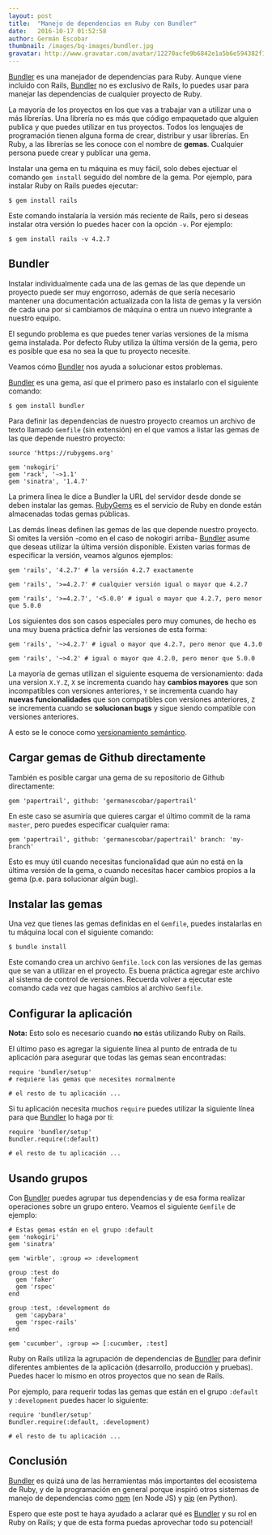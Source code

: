 ```yaml
---
layout: post
title:  "Manejo de dependencias en Ruby con Bundler"
date:   2016-10-17 01:52:58
author: Germán Escobar
thumbnail: /images/bg-images/bundler.jpg
gravatar: http://www.gravatar.com/avatar/12270acfe9b6842e1a5b6e594382f149.jpg?s=80
---
```


<a href="http://bundler.io/" target="_blank">Bundler</a> es una manejador de dependencias para Ruby. Aunque viene incluido con Rails, <a href="http://bundler.io/" target="_blank">Bundler</a> no es exclusivo de Rails, lo puedes usar para manejar las dependencias de cualquier proyecto de Ruby.<!--more-->

La mayoría de los proyectos en los que vas a trabajar van a utilizar una o más librerías. Una librería no es más que código empaquetado que alguien publica y que puedes utilizar en tus proyectos. Todos los lenguajes de programación tienen alguna forma de crear, distribur y usar librerías. En Ruby, a las librerías se les conoce con el nombre de **gemas**. Cualquier persona puede crear y publicar una gema.

Instalar una gema en tu máquina es muy fácil, solo debes ejectuar el comando <code>gem install</code> seguido del nombre de la gema. Por ejemplo, para instalar Ruby on Rails puedes ejecutar:

<pre class="bash"><code>$ gem install rails</code></pre>

Este comando instalaría la versión más reciente de Rails, pero si deseas instalar otra versión lo puedes hacer con la opción <code>-v</code>. Por ejemplo:

<pre class="bash"><code>$ gem install rails -v 4.2.7</code></pre>

## Bundler

Instalar individualmente cada una de las gemas de las que depende un proyecto puede ser muy engorroso, además de que sería necesario mantener una documentación actualizada con la lista de gemas y la versión de cada una por si cambiamos de máquina o entra un nuevo integrante a nuestro equipo.

El segundo problema es que puedes tener varias versiones de la misma gema instalada. Por defecto Ruby utiliza la última versión de la gema, pero es posible que esa no sea la que tu proyecto necesite.

Veamos cómo <a href="http://bundler.io/" target="_blank">Bundler</a> nos ayuda a solucionar estos problemas.

<a href="http://bundler.io/" target="_blank">Bundler</a> es una gema, así que el primero paso es instalarlo con el siguiente comando:

<pre class="bash"><code>$ gem install bundler</code></pre>

Para definir las dependencias de nuestro proyecto creamos un archivo de texto llamado <code>Gemfile</code> (sin extensión) en el que vamos a listar las gemas de las que depende nuestro proyecto:

<pre><code class="overflow">source 'https://rubygems.org'

gem 'nokogiri'
gem 'rack', '~>1.1'
gem 'sinatra', '1.4.7'</code></pre>

La primera línea le dice a Bundler la URL del servidor desde donde se deben instalar las gemas. <a href="https://rubygems.org/" target="_blank">RubyGems</a> es el servicio de Ruby en donde están almacenadas todas gemas públicas.

Las demás líneas definen las gemas de las que depende nuestro proyecto. Si omites la versión \-como en el caso de nokogiri arriba\- <a href="http://bundler.io/" target="_blank">Bundler</a> asume que deseas utilizar la última versión disponible. Existen varias formas de especificar la versión, veamos algunos ejemplos:

<pre><code class="overflow">gem 'rails', '4.2.7' # la versión 4.2.7 exactamente</code></pre>
<pre><code class="overflow">gem 'rails', '>=4.2.7' # cualquier versión igual o mayor que 4.2.7</code></pre>
<pre><code class="overflow">gem 'rails', '>=4.2.7', '<5.0.0' # igual o mayor que 4.2.7, pero menor que 5.0.0</code></pre>

Los siguientes dos son casos especiales pero muy comunes, de hecho es una muy buena práctica defnir las versiones de esta forma:

<pre><code class="overflow">gem 'rails', '~>4.2.7' # igual o mayor que 4.2.7, pero menor que 4.3.0</code></pre>
<pre><code class="overflow">gem 'rails', '~>4.2' # igual o mayor que 4.2.0, pero menor que 5.0.0</code></pre>

<div class="well">
  <p>La mayoría de gemas utilizan el siguiente esquema de versionamiento: dada una version <code>X.Y.Z</code>, <code>X</code> se incrementa cuando hay <strong>cambios mayores</strong> que son incompatibles con versiones anteriores, <code>Y</code> se incrementa cuando hay <strong>nuevas funcionalidades</strong> que son compatibles con versiones anteriores, <code>Z</code> se incrementa cuando se <strong>solucionan bugs</strong> y sigue siendo compatible con versiones anteriores. </p>

  <p>A esto se le conoce como <a href="http://semver.org/" target="_blank">versionamiento semántico</a>.</p>
</div>

## Cargar gemas de Github directamente

También es posible cargar una gema de su repositorio de Github directamente:

<pre><code class="overflow">gem 'papertrail', github: 'germanescobar/papertrail'</code></pre>

En este caso se asumiría que quieres cargar el último commit de la rama <code>master</code>, pero puedes especificar cualquier rama:

<pre><code class="overflow">gem 'papertrail', github: 'germanescobar/papertrail' branch: 'my-branch'</code></pre>

Esto es muy útil cuando necesitas funcionalidad que aún no está en la última versión de la gema, o cuando necesitas hacer cambios propios a la gema (p.e. para solucionar algún bug).

## Instalar las gemas

Una vez que tienes las gemas definidas en el <code>Gemfile</code>, puedes instalarlas en tu máquina local con el siguiente comando:

<pre class="bash"><code>$ bundle install</code></pre>

Este comando crea un archivo <code>Gemfile.lock</code> con las versiones de las gemas que se van a utilizar en el proyecto. Es buena práctica agregar este archivo al sistema de control de versiones. Recuerda volver a ejecutar este comando cada vez que hagas cambios al archivo <code>Gemfile</code>.

## Configurar la aplicación

**Nota:** Esto solo es necesario cuando **no** estás utilizando Ruby on Rails.

El último paso es agregar la siguiente línea al punto de entrada de tu aplicación para asegurar que todas las gemas sean encontradas:

<pre class="ruby"><code class="overflow">require 'bundler/setup'
# requiere las gemas que necesites normalmente

# el resto de tu aplicación ...</code></pre>

Si tu aplicación necesita muchos <code>require</code> puedes utilizar la siguiente línea para que <a href="http://bundler.io/" target="_blank">Bundler</a> lo haga por ti:

<pre class="ruby"><code class="overflow">require 'bundler/setup'
Bundler.require(:default)

# el resto de tu aplicación ...</code></pre>

## Usando grupos

Con <a href="http://bundler.io/" target="_blank">Bundler</a> puedes agrupar tus dependencias y de esa forma realizar operaciones sobre un grupo entero. Veamos el siguiente <code>Gemfile</code> de ejemplo:

<pre class="ruby"><code class="overflow"># Estas gemas están en el grupo :default
gem 'nokogiri'
gem 'sinatra'

gem 'wirble', :group => :development

group :test do
  gem 'faker'
  gem 'rspec'
end

group :test, :development do
  gem 'capybara'
  gem 'rspec-rails'
end

gem 'cucumber', :group => [:cucumber, :test]</code></pre>

Ruby on Rails utiliza la agrupación de dependencias de <a href="http://bundler.io/" target="_blank">Bundler</a> para definir diferentes ambientes de la aplicación (desarrollo, producción y pruebas). Puedes hacer lo mismo en otros proyectos que no sean de Rails.

Por ejemplo, para requerir todas las gemas que están en el grupo <code>:default</code> y <code>:development</code> puedes hacer lo siguiente:

<pre class="ruby"><code class="overflow">require 'bundler/setup'
Bundler.require(:default, :development)

# el resto de tu aplicación ...</code></pre>

## Conclusión

<a href="http://bundler.io/" target="_blank">Bundler</a> es quizá una de las herramientas más importantes del ecosistema de Ruby, y de la programación en general porque inspiró otros sistemas de manejo de dependencias como <a href="https://www.npmjs.com/" target="_blank">npm</a> (en Node JS) y <a href="https://pypi.python.org/pypi/pip" target="_blank">pip</a> (en Python).

Espero que este post te haya ayudado a aclarar qué es <a href="http://bundler.io/" target="_blank">Bundler</a> y su rol en Ruby on Rails; y que de esta forma puedas aprovechar todo su potencial!
